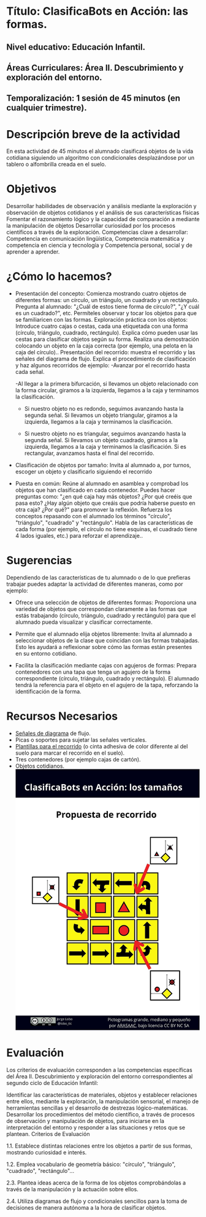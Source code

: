
    
# Título: ClasificaBots en Acción: las formas.
## Nivel educativo: Educación Infantil.
## Áreas Curriculares: Área II. Descubrimiento y exploración del entorno.
## Temporalización: 1 sesión de 45 minutos (en cualquier trimestre).



# Descripción breve de la actividad
En esta actividad de 45 minutos el alumnado clasificará objetos de la vida cotidiana siguiendo un algoritmo con condicionales desplazándose por un tablero o alfombrilla creada en el suelo.

 
# Objetivos
Desarrollar habilidades de observación y análisis mediante la  exploración y observación de objetos cotidianos y el análisis de sus características físicas
Fomentar el razonamiento lógico y la capacidad de comparación a mediante la manipulación de objetos
Desarrollar curiosidad por los procesos científicos a través de la exploración. 
Competencias clave a desarrollar:
Competencia en comunicación lingüística, Competencia matemática y competencia en ciencia y tecnología y Competencia personal, social y de aprender a aprender.


# ¿Cómo lo hacemos?
- Presentación del concepto: Comienza mostrando cuatro objetos de diferentes formas: un círculo, un triángulo, un cuadrado y un rectángulo. Pregunta al alumnado: "¿Cuál de estos tiene forma de círculo?", "¿Y cuál es un cuadrado?", etc. Permíteles observar y tocar los objetos para que se familiaricen con las formas. 
Exploración práctica con los objetos: Introduce cuatro cajas o cestas, cada una etiquetada con una forma (círculo, triángulo, cuadrado, rectángulo). Explica cómo pueden usar las cestas para clasificar objetos según su forma. Realiza una demostración colocando un objeto en la caja correcta (por ejemplo, una pelota en la caja del círculo)..
Presentación del recorrido: muestra el recorrido y las señales del diagrama de flujo. Explica el procedimiento de clasificación y haz algunos recorridos de ejemplo: 
    -Avanzar por el recorrido hasta cada señal.
   
    -Al llegar a la primera bifurcación, si llevamos un objeto relacionado con la forma circular, giramos a la izquierda, llegamos a la caja y terminamos la clasificación.

    - Si nuestro objeto no es redondo, seguimos avanzando hasta la segunda señal. Si llevamos un objeto triangular, giramos a la izquierda, llegamos a la caja y terminamos la clasificación.

    - Si nuestro objeto no es triangular, seguimos avanzando hasta la segunda señal. Si llevamos un objeto cuadrado, giramos a la izquierda, llegamos a la caja y terminamos la clasificación. Si es rectangular, avanzamos hasta el final del recorrido.

- Clasificación de objetos por tamaño: Invita al alumnado a, por turnos, escoger un objeto y clasificarlo siguiendo el recorrido

- Puesta en común: Reúne al alumnado en asamblea y comprobad los objetos que han clasificado en cada contenedor. Puedes hacer preguntas como: "¿en qué caja hay más objetos? ¿Por qué creéis que pasa esto? ¿Hay algún objeto que creáis que podría haberse puesto en otra caja? ¿Por qué?" para promover la reflexión.
Refuerza los conceptos repasando con el alumnado los términos "círculo", "triángulo", "cuadrado" y "rectángulo". Habla de las características de cada forma (por ejemplo, el círculo no tiene esquinas, el cuadrado tiene 4 lados iguales, etc.) para reforzar el aprendizaje..


# Sugerencias
Dependiendo de las características de tu alumnado o de lo que prefieras trabajar puedes adaptar la actividad de diferentes maneras, como por ejemplo:

- Ofrece una selección de objetos de diferentes formas: Proporciona una variedad de objetos que correspondan claramente a las formas que estás trabajando (círculo, triángulo, cuadrado y rectángulo) para que el alumnado pueda visualizar y clasificar correctamente.

- Permite que el alumnado elija objetos libremente: Invita al alumnado a seleccionar objetos de la clase que coincidan con las formas trabajadas. Esto les ayudará a reflexionar sobre cómo las formas están presentes en su entorno cotidiano.

- Facilita la clasificación mediante cajas con agujeros de formas: Prepara contenedores con una tapa que tenga un agujero de la forma correspondiente (círculo, triángulo, cuadrado y rectángulo). El alumnado tendrá la referencia para el objeto en el agujero de la tapa, reforzando la identificación de la forma.

 
# Recursos Necesarios

- [Señales de diagrama](https://github.com/lobotic/GuiasEducativas/blob/main/ClasificaBots/Formas/ClasificaBots-Formas-Senal.pdf)  de flujo.
- Picas o soportes para sujetar las señales verticales.
- [Plantillas para el recorrido](https://github.com/lobotic/GuiasEducativas/blob/main/ClasificaBots/Formas/ClasificaBots-Formas-PlantillaSuelo.pdf) (o cinta adhesiva de color diferente al del suelo para marcar el recorrido en el suelo).
- Tres contenedores (por ejemplo cajas de cartón).
- Objetos cotidianos.
  ![Propuesta de recorrido](https://github.com/lobotic/GuiasEducativas/blob/main/ClasificaBots/Formas/ClasificaBots-Formas-Recorrido.jpg)                                    


# Evaluación

Los criterios de evaluación corresponden a las competencias específicas del Área II. Descubrimiento y exploración del entorno correspondientes al segundo ciclo de Educación Infantil:

Identificar las características de materiales, objetos y establecer relaciones entre ellos, mediante la exploración, la manipulación sensorial, el manejo de herramientas sencillas y el desarrollo de destrezas lógico-matemáticas.
Desarrollar los procedimientos del método científico, a través de procesos de observación y manipulación de objetos, para iniciarse en la interpretación del entorno y responder a las situaciones y retos que se plantean.
Criterios de Evaluación

1.1. Establece distintas relaciones entre los objetos a partir de sus formas, mostrando curiosidad e interés.

1.2. Emplea vocabulario de geometría básico: "círculo", "triángulo", "cuadrado",  "rectángulo"...

2.3. Plantea ideas acerca de la forma de los objetos comprobándolas a través de la manipulación y la actuación sobre ellos.

2.4. Utiliza diagramas de flujo y condicionales sencillos para la toma de decisiones de manera autónoma a la hora de clasificar objetos.

